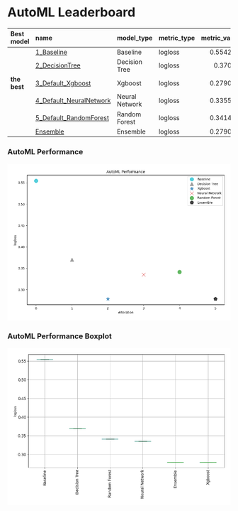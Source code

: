 # AutoML Leaderboard

| Best model   | name                                                         | model_type     | metric_type   |   metric_value |   train_time |
|:-------------|:-------------------------------------------------------------|:---------------|:--------------|---------------:|-------------:|
|              | [1_Baseline](1_Baseline/README.md)                           | Baseline       | logloss       |       0.554231 |         0.95 |
|              | [2_DecisionTree](2_DecisionTree/README.md)                   | Decision Tree  | logloss       |       0.37031  |        12.74 |
| **the best** | [3_Default_Xgboost](3_Default_Xgboost/README.md)             | Xgboost        | logloss       |       0.279008 |         7.14 |
|              | [4_Default_NeuralNetwork](4_Default_NeuralNetwork/README.md) | Neural Network | logloss       |       0.335524 |         9.38 |
|              | [5_Default_RandomForest](5_Default_RandomForest/README.md)   | Random Forest  | logloss       |       0.341457 |         6.96 |
|              | [Ensemble](Ensemble/README.md)                               | Ensemble       | logloss       |       0.279008 |         3.74 |

### AutoML Performance
![AutoML Performance](ldb_performance.png)

### AutoML Performance Boxplot
![AutoML Performance Boxplot](ldb_performance_boxplot.png)